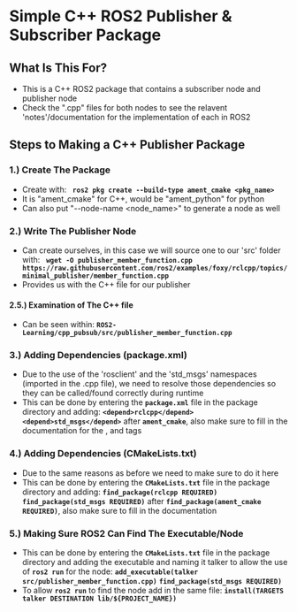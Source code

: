 
# **Simple C++ ROS2 Publisher & Subscriber Package**

## What Is This For?

- This is a C++ ROS2 package that contains a subscriber node and publisher node
- Check the ".cpp" files for both nodes to see the relavent 'notes'/documentation for the implementation of each in ROS2

## Steps to Making a C++ Publisher Package

### **1.) Create The Package**
- Create with: **` ros2 pkg create --build-type ament_cmake <pkg_name>`**
- It is "ament_cmake" for C++, would be "ament_python" for python
- Can also put "--node-name <node_name>" to generate a node as well

### **2.) Write The Publisher Node**
- Can create ourselves, in this case we will source one to our 'src' folder with: **` wget -O publisher_member_function.cpp https://raw.githubusercontent.com/ros2/examples/foxy/rclcpp/topics/minimal_publisher/member_function.cpp`**
- Provides us with the C++ file for our publisher


#### **2.5.) Examination of The C++ file**
- Can be seen within: **`ROS2-Learning/cpp_pubsub/src/publisher_member_function.cpp`**


### **3.) Adding Dependencies (package.xml)**
- Due to the use of the 'rosclient' and the 'std_msgs' namespaces (imported in the .cpp file), we need to resolve those dependencies so they can be called/found correctly during runtime
- This can be done by entering the **`package.xml`** file in the package directory and adding:
**`<depend>rclcpp</depend>`**
**`<depend>std_msgs</depend>`**
  after **`ament_cmake`**, also make sure to fill in the documentation for the <description>, <maintainer> and <license> tags
  
### **4.) Adding Dependencies (CMakeLists.txt)**
- Due to the same reasons as before we need to make sure to do it here
- This can be done by entering the **`CMakeLists.txt`** file in the package directory and adding:
**`find_package(rclcpp REQUIRED)`**
**`find_package(std_msgs REQUIRED)`**
  after **`find_package(ament_cmake REQUIRED)`**, also make sure to fill in the documentation

### **5.) Making Sure ROS2 Can Find The Executable/Node**
- This can be done by entering the **`CMakeLists.txt`** file in the package directory and adding the executable and naming it talker to allow the use of **`ros2 run`** for the node:
**`add_executable(talker src/publisher_member_function.cpp)`**
**`find_package(std_msgs REQUIRED)`**
- To allow **`ros2 run`** to find the node add in the same file:
  **`install(TARGETS
  talker
  DESTINATION lib/${PROJECT_NAME}) `**
  
  
  

  
